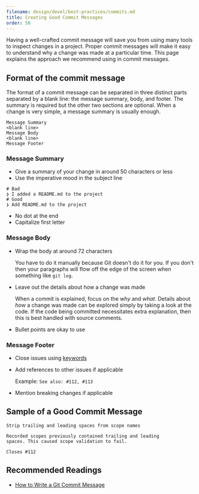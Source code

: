 ```yaml
---
filename: design/devel/best-practices/commits.md
title: Creating Good Commit Messages
order: 50
---
```


Having a well-crafted commit message will save you from using many tools to inspect changes
in a project. Proper commit messages will make it easy to understand why a 
change was made at a particular time. This page explains the approach we recommend using in
commit messages.

## Format of the commit message
The format of a commit message can be separated in three distinct parts separated by a blank line:
the message summary, body, and footer. The summary is required but the other two sections
are optional. When a change is very simple, a message summary is usually enough.

```
Message Summary
<blank line>
Message Body
<blank line>
Message Footer
```

### Message Summary
* Give a summary of your change in around 50 characters or less
* Use the imperative mood in the subject line

```
# Bad
❯ I added a README.md to the project
# Good
❯ Add README.md to the project
```

* No dot at the end
* Capitalize first letter

### Message Body
* Wrap the body at around 72 characters

   You have to do it manually because Git doesn't do it for you.
   If you don't then your paragraphs will flow off the edge of the
   screen when something like `git log`.

* Leave out the details about how a change was made

   When a commit is explained, focus on the *why* and *what*. Details
   about *how* a change was made can be explored simply by taking a
   look at the code. If the code being committed necessitates extra
   explanation, then this is best handled with source comments.

* Bullet points are okay to use

### Message Footer
* Close issues using [keywords](https://help.github.com/articles/closing-issues-using-keywords/)

* Add references to other issues if applicable

   Example: `See also: #112, #113`

* Mention breaking changes if applicable

## Sample of a Good Commit Message

```
Strip trailing and leading spaces from scope names

Recorded scopes previously contained trailing and leading
spaces. This caused scope validation to fail.   

Closes #112
```

## Recommended Readings
* [How to Write a Git Commit Message](https://chris.beams.io/posts/git-commit/)
